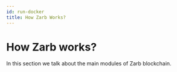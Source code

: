 ```yaml
---
id: run-docker
title: How Zarb Works?
---
```


# How Zarb works?

In this section we talk about the main modules of Zarb blockchain.
